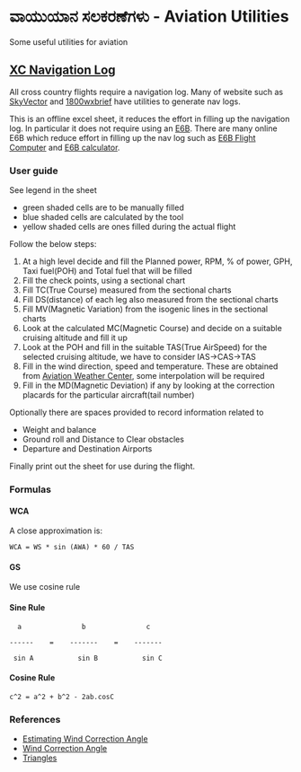 # ವಾಯುಯಾನ ಸಲಕರಣೆಗಳು - Aviation Utilities
Some useful utilities for aviation

## [XC Navigation Log](jagiNavLog.xlsx)
All cross country flights require a navigation log. Many of website such as [SkyVector](https://skyvector.com) and [1800wxbrief](https://www.1800wxbrief.com) have utilities to generate nav logs.

This is an offline excel sheet, it reduces the effort in filling up the navigation log. In particular it does not require using an [E6B](https://en.wikipedia.org/wiki/E6B). There are many online E6B which reduce effort in filling up the nav log such as [E6B Flight Computer](https://www.gleimaviation.com/e6b-flight-computer-instructions/) and [E6B calculator](https://e6bx.com/e6b/). 

### User guide
See legend in the sheet
- green shaded cells are to be manually filled
- blue shaded cells are calculated by the tool
- yellow shaded cells are ones filled during the actual flight

Follow the below steps:
1. At a high level decide and fill the Planned power, RPM, % of power, GPH, Taxi fuel(POH) and Total fuel that will be filled
2. Fill the check points, using a sectional chart
3. Fill TC(True Course) measured from the sectional charts
4. Fill DS(distance) of each leg also measured from the sectional charts
5. Fill MV(Magnetic Variation) from the isogenic lines in the sectional charts
6. Look at the calculated MC(Magnetic Course) and decide on a suitable cruising altitude and fill it up
7. Look at the POH and fill in the suitable TAS(True AirSpeed) for the selected cruising altitude, we have to consider IAS->CAS->TAS
8. Fill in the wind direction, speed and temperature. These are obtained from [Aviation Weather Center](https://www.aviationweather.gov/windtemp/data), some interpolation will be required
9. Fill in the MD(Magnetic Deviation) if any by looking at the correction placards for the particular aircraft(tail number)

Optionally there are spaces provided to record information related to
- Weight and balance
- Ground roll and Distance to Clear obstacles
- Departure and Destination Airports

Finally print out the sheet for use during the flight.

### Formulas
#### WCA
A close approximation is:

    WCA = WS * sin (AWA) * 60 / TAS

#### GS
We use cosine rule

#### Sine Rule
      a               b               c

    ------    =    -------    =    -------
    
     sin A           sin B           sin C

#### Cosine Rule
    c^2 = a^2 + b^2 - 2ab.cosC

### References
- [Estimating Wind Correction Angle](http://www.luizmonteiro.com/Article_Estimating_Wind_Correction_Angle_Printable.htm)
- [Wind Correction Angle](https://flightsimnavigation.wordpress.com/2020/04/07/05-wind-correction-angle/)
- [Triangles](https://owlcation.com/stem/Everything-About-Triangles-and-More-Isosceles-Equilateral-Scalene-Pythagoras-Sine-and-Cosine)
